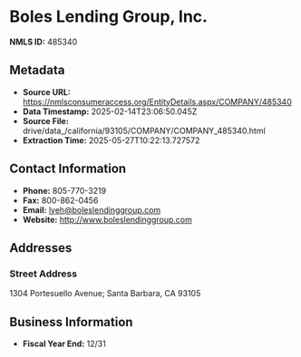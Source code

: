 # Boles Lending Group, Inc.

**NMLS ID:** 485340

## Metadata
- **Source URL:** https://nmlsconsumeraccess.org/EntityDetails.aspx/COMPANY/485340
- **Data Timestamp:** 2025-02-14T23:06:50.045Z
- **Source File:** drive/data_/california/93105/COMPANY/COMPANY_485340.html
- **Extraction Time:** 2025-05-27T10:22:13.727572

## Contact Information
- **Phone:** 805-770-3219
- **Fax:** 800-862-0456
- **Email:** lyeh@boleslendinggroup.com
- **Website:** http://www.boleslendinggroup.com

## Addresses
### Street Address
1304 Portesuello Avenue; Santa Barbara, CA 93105

## Business Information
- **Fiscal Year End:** 12/31
